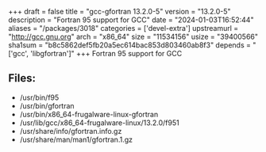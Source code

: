 +++
draft = false
title = "gcc-gfortran 13.2.0-5"
version = "13.2.0-5"
description = "Fortran 95 support for GCC"
date = "2024-01-03T16:52:44"
aliases = "/packages/3018"
categories = ['devel-extra']
upstreamurl = "http://gcc.gnu.org"
arch = "x86_64"
size = "11534156"
usize = "39400566"
sha1sum = "b8c5862def5fb20a5ec614bac853d803460ab8f3"
depends = "['gcc', 'libgfortran']"
+++
Fortran 95 support for GCC

## Files: 
* /usr/bin/f95
* /usr/bin/gfortran
* /usr/bin/x86_64-frugalware-linux-gfortran
* /usr/lib/gcc/x86_64-frugalware-linux/13.2.0/f951
* /usr/share/info/gfortran.info.gz
* /usr/share/man/man1/gfortran.1.gz
